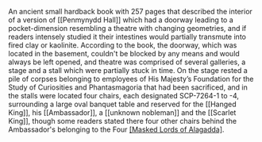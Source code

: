 An ancient small hardback book with 257 pages that described the interior of a version of [[Penmynydd Hall]] which had a doorway leading to a pocket-dimension resembling a theatre with changing geometries, and if readers intensely studied it their intestines would partially transmute into fired clay or kaolinite. According to the book, the doorway, which was located in the basement, couldn't be blocked by any means and would always be left opened, and theatre was comprised of several galleries, a stage and a stall which were partially stuck in time. On the stage rested a pile of corpses belonging to employees of His Majesty’s Foundation for the Study of Curiosities and Phantasmagoria that had been sacrificed, and in the stalls were located four chairs, each designated SCP-7264-1 to -4, surrounding a large oval banquet table and reserved for the [[Hanged King]], his [[Ambassador]], a [[unknown nobleman]] and the [[Scarlet King]], though some readers stated there four other chairs behind the Ambassador's belonging to the Four [[Masked Lords of Alagadda]](?).